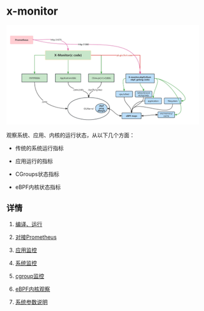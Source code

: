 # x-monitor

![x-monitor](./doc/img/x-monitor.jpg)

观察系统、应用、内核的运行状态，从以下几个方面：

- 传统的系统运行指标

- 应用运行的指标

- CGroups状态指标

- eBPF内核状态指标


## 详情

1. [编译、运行](doc/编译、运行.md)

2. [对接Prometheus](doc/对接Prometheus.md)

3. [应用监控](doc/应用监控.md)

4. [系统监控](doc/系统监控.md)

5. [cgroup监控](doc/CGroup监控.md)

6. [eBPF内核观察](doc/eBPF内核观察.md)

7. [系统参数说明](doc/系统参数说明.md)

   

